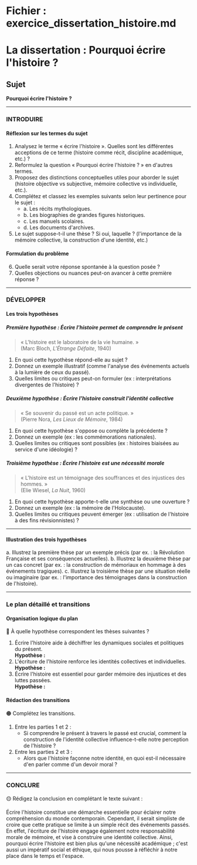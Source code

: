 # Fichier : exercice_dissertation_histoire.md

# La dissertation : Pourquoi écrire l'histoire ?

## Sujet
**Pourquoi écrire l'histoire ?**

---

### INTRODUIRE

#### Réflexion sur les termes du sujet

1. Analysez le terme « écrire l'histoire ». Quelles sont les différentes acceptions de ce terme (histoire comme récit, discipline académique, etc.) ?
2. Reformulez la question « Pourquoi écrire l'histoire ? » en d'autres termes.
3. Proposez des distinctions conceptuelles utiles pour aborder le sujet (histoire objective vs subjective, mémoire collective vs individuelle, etc.).
4. Complétez et classez les exemples suivants selon leur pertinence pour le sujet :
   - a. Les récits mythologiques.
   - b. Les biographies de grandes figures historiques.
   - c. Les manuels scolaires.
   - d. Les documents d'archives.
5. Le sujet suppose-t-il une thèse ? Si oui, laquelle ? (l'importance de la mémoire collective, la construction d'une identité, etc.)

#### Formulation du problème

6. Quelle serait votre réponse spontanée à la question posée ?
7. Quelles objections ou nuances peut-on avancer à cette première réponse ?

---

### DÉVELOPPER

#### Les trois hypothèses

##### Première hypothèse : Écrire l'histoire permet de comprendre le présent

> « L'histoire est le laboratoire de la vie humaine. »  
> (Marc Bloch, *L'Étrange Défaite*, 1940)

1. En quoi cette hypothèse répond-elle au sujet ?
2. Donnez un exemple illustratif (comme l'analyse des événements actuels à la lumière de ceux du passé).
3. Quelles limites ou critiques peut-on formuler (ex : interprétations divergentes de l'histoire) ?

##### Deuxième hypothèse : Écrire l'histoire construit l'identité collective

> « Se souvenir du passé est un acte politique. »  
> (Pierre Nora, *Les Lieux de Mémoire*, 1984)

1. En quoi cette hypothèse s'oppose ou complète la précédente ?
2. Donnez un exemple (ex : les commémorations nationales).
3. Quelles limites ou critiques sont possibles (ex : histoires biaisées au service d'une idéologie) ?

##### Troisième hypothèse : Écrire l'histoire est une nécessité morale

> « L'histoire est un témoignage des souffrances et des injustices des hommes. »  
> (Elie Wiesel, *La Nuit*, 1960)

1. En quoi cette hypothèse apporte-t-elle une synthèse ou une ouverture ?
2. Donnez un exemple (ex : la mémoire de l'Holocauste).
3. Quelles limites ou critiques peuvent émerger (ex : utilisation de l'histoire à des fins révisionnistes) ?

---

#### Illustration des trois hypothèses

a. Illustrez la première thèse par un exemple précis (par ex. : la Révolution Française et ses conséquences actuelles).
b. Illustrez la deuxième thèse par un cas concret (par ex. : la construction de mémoriaux en hommage à des événements tragiques).
c. Illustrez la troisième thèse par une situation réelle ou imaginaire (par ex. : l'importance des témoignages dans la construction de l'histoire).

---

### Le plan détaillé et transitions

#### Organisation logique du plan

🔴 À quelle hypothèse correspondent les thèses suivantes ?

1. Écrire l'histoire aide à déchiffrer les dynamiques sociales et politiques du présent.  
   **Hypothèse :** 
2. L'écriture de l'histoire renforce les identités collectives et individuelles.  
   **Hypothèse :** 
3. Écrire l'histoire est essentiel pour garder mémoire des injustices et des luttes passées.  
   **Hypothèse :** 

#### Rédaction des transitions

🟠 Complétez les transitions.

1. Entre les parties 1 et 2 :  
   - Si comprendre le présent à travers le passé est crucial, comment la construction de l'identité collective influence-t-elle notre perception de l'histoire ?
2. Entre les parties 2 et 3 :  
   - Alors que l'histoire façonne notre identité, en quoi est-il nécessaire d'en parler comme d'un devoir moral ?

---

### CONCLURE

🟡 Rédigez la conclusion en complétant le texte suivant :

Écrire l'histoire constitue une démarche essentielle pour éclairer notre compréhension du monde contemporain. Cependant, il serait simpliste de croire que cette pratique se limite à un simple récit des événements passés. En effet, l'écriture de l'histoire engage également notre responsabilité morale de mémoire, et vise à construire une identité collective. Ainsi, pourquoi écrire l'histoire est bien plus qu'une nécessité académique ; c'est aussi un impératif social et éthique, qui nous pousse à réfléchir à notre place dans le temps et l'espace.